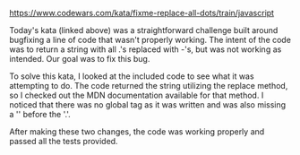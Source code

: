 https://www.codewars.com/kata/fixme-replace-all-dots/train/javascript

Today's kata (linked above) was a straightforward challenge built around bugfixing a line of code that wasn't properly working. The intent of the code was to return a string with all .'s replaced with -'s, but was not working as intended. Our goal was to fix this bug.

To solve this kata, I looked at the included code to see what it was attempting to do. The code returned the string utilizing the replace method, so I checked out the MDN documentation available for that method. I noticed that there was no global tag as it was written and was also missing a '\' before the '.'.

After making these two changes, the code was working properly and passed all the tests provided.
